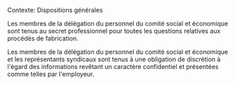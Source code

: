 Contexte: Dispositions générales

Les membres de la délégation du personnel du comité social et économique sont tenus au secret professionnel pour toutes les questions relatives aux procédés de fabrication.

Les membres de la délégation du personnel du comité social et économique et les représentants syndicaux sont tenus à une obligation de discrétion à l'égard des informations revêtant un caractère confidentiel et présentées comme telles par l'employeur.
